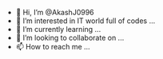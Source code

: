 - 👋 Hi, I’m @AkashJ0996 
- 👀 I’m interested in IT world full of codes ...
- 🌱 I’m currently learning ...
- 💞️ I’m looking to collaborate on ...
- 📫 How to reach me ...

<!---
AkashJ0996/AkashJ0996 is a ✨ special ✨ repository because its `README.md` (this file) appears on your GitHub profile.
You can click the Preview link to take a look at your changes.
--->
